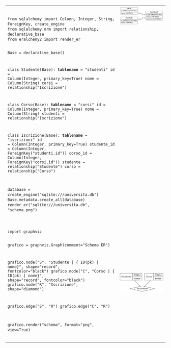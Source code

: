 <table>
  <tr>
    <td>
      <pre><code>
from sqlalchemy import Column, Integer, String, ForeignKey, create_engine
from sqlalchemy.orm import relationship, declarative_base
from eralchemy2 import render_er


Base = declarative_base()


class Studente(Base):
    __tablename__ = "studenti"
    id = Column(Integer, primary_key=True)
    nome = Column(String)
    corsi = relationship("Iscrizione")

class Corso(Base):
    __tablename__ = "corsi"
    id = Column(Integer, primary_key=True)
    nome = Column(String)
    studenti = relationship("Iscrizione")



class Iscrizione(Base):
    __tablename__ = "iscrizioni"
    id = Column(Integer, primary_key=True)
    studente_id = Column(Integer, ForeignKey("studenti.id"))
    corso_id = Column(Integer, ForeignKey("corsi.id"))
    studente = relationship("Studente")
    corso = relationship("Corso")



database = create_engine("sqlite:///universita.db")
Base.metadata.create_all(database)
render_er("sqlite:///universita.db", "schema.png")
      </code></pre>
    </td>
    <td valign="top">
      <img src="ER ALCHEMY2/schema.png" alt="Schema ER">
    </td>

    
  </tr>
  <td></td>
  <td></td>
  <tr>
    <td><pre><code>import graphviz


grafico = graphviz.Graph(comment="Schema ER")

grafico.node("S", "Studente | {<id> ID(pk) | nome}", shape="record", fontcolor="black")
grafico.node("C", "Corso | {<id> ID(pk) | nome}", shape="record", fontcolor="black")
grafico.node("R", "Iscrizione", shape="diamond")


grafico.edge("S", "R")
grafico.edge("C", "R")


grafico.render("schema", format="png", view=True)</code></pre></td>
    <td><img src="graphviz/schema.png" alt="Schema ER" width="600"></td>
    
  </tr>
</table>
